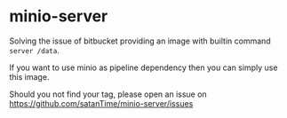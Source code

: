 # minio-server
Solving the issue of bitbucket providing an image with builtin command `server /data`.

If you want to use minio as pipeline dependency then you can simply use this image.

Should you not find your tag, please open an issue on https://github.com/satanTime/minio-server/issues
